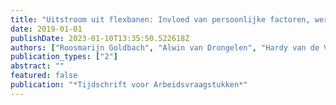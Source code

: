 ```yaml
---
title: "Uitstroom uit flexbanen: Invloed van persoonlijke factoren, werkkenmerken en contracttype"
date: 2019-01-01
publishDate: 2023-01-10T13:35:50.522618Z
authors: ["Roosmarijn Goldbach", "Alwin van Drongelen", "Hardy van de Ven", "Katarina Putnik", "Iris Eekhout", "Seth van den Bossche", "Anneke Goudswaard"]
publication_types: ["2"]
abstract: ""
featured: false
publication: "*Tijdschrift voor Arbeidsvraagstukken*"
---
```


